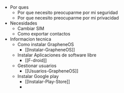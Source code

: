 - Por ques
	- Por que necesito preocuparme por mi seguridad
	- Por que necesito preocuparme por mi privacidad
- Necesidades
	- Cambiar SIM
	- Como exportar contactos
- Informacion tecnica
	- Como instalar GrapheneOS
		- [[Instalar-GrapheneOS]]
	- Instalar Aplicaciones de software libre
		- [[F-droid]]
	- Gestionar usuarios
		- [[Usuarios-GrapheneOS]]
	- Instalar Google play
		- [[Instalar-Play-Store]]
		-
